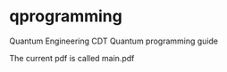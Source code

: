 # qprogramming
Quantum Engineering CDT Quantum programming guide

The current pdf is called main.pdf
